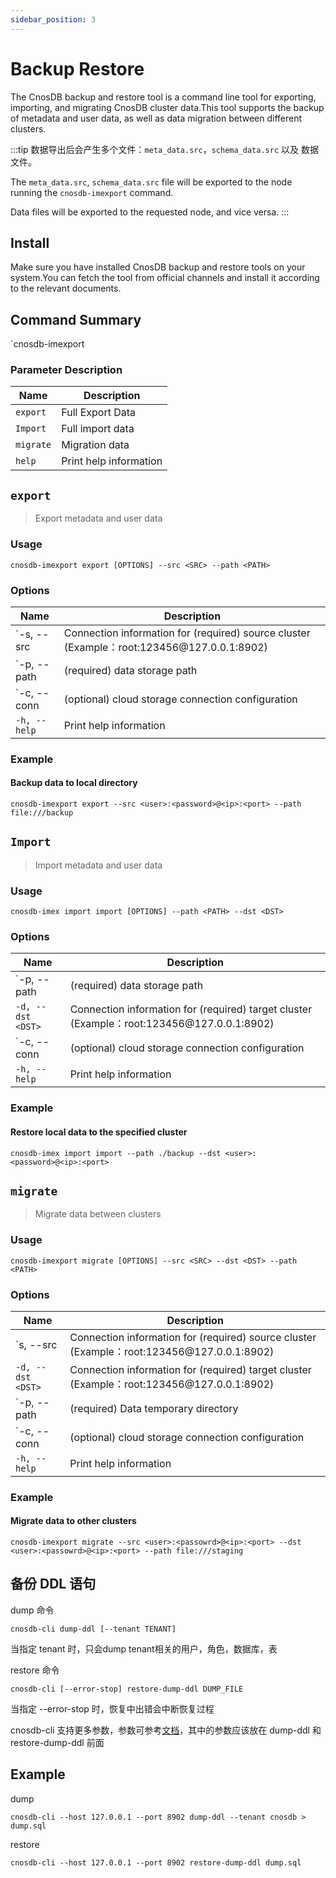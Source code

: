 ```yaml
---
sidebar_position: 3
---
```


# Backup Restore

The CnosDB backup and restore tool is a command line tool for exporting, importing, and migrating CnosDB cluster data.This tool supports the backup of metadata and user data, as well as data migration between different clusters.

:::tip
数据导出后会产生多个文件：`meta_data.src`，`schema_data.src` 以及 数据文件。

The `meta_data.src`, `schema_data.src` file will be exported to the node running the `cnosdb-imexport` command.

Data files will be exported to the requested node, and vice versa.
:::

## Install

Make sure you have installed CnosDB backup and restore tools on your system.You can fetch the tool from official channels and install it according to the relevant documents.

## Command Summary

\`cnosdb-imexport <COMMAND>

### Parameter Description

| Name      | Description            |
| --------- | ---------------------- |
| `export`  | Full Export Data       |
| `Import`  | Full import data       |
| `migrate` | Migration data         |
| `help`    | Print help information |

## `export`

> Export metadata and user data

### Usage

```shell
cnosdb-imexport export [OPTIONS] --src <SRC> --path <PATH>
```

### Options

| Name                | Description                                                                                                                      |
| ------------------- | -------------------------------------------------------------------------------------------------------------------------------- |
| \`-s, --src <SRC>   | Connection information for (required) source cluster (Example：root:123456\@127.0.0.1:8902) |
| \`-p, --path <PATH> | (required) data storage path                                                                                  |
| \`-c, --conn <CONN> | (optional) cloud storage connection configuration                                                             |
| `-h, --help`        | Print help information                                                                                                           |

### Example

#### Backup data to local directory

```shell
cnosdb-imexport export --src <user>:<password>@<ip>:<port> --path file:///backup
```

## `Import`

> Import metadata and user data

### Usage

```shell
cnosdb-imex import import [OPTIONS] --path <PATH> --dst <DST>
```

### Options

| Name                | Description                                                                                                                      |
| ------------------- | -------------------------------------------------------------------------------------------------------------------------------- |
| \`-p, --path <PATH> | (required) data storage path                                                                                  |
| `-d, --dst <DST>`   | Connection information for (required) target cluster (Example：root:123456\@127.0.0.1:8902) |
| \`-c, --conn <CONN> | (optional) cloud storage connection configuration                                                             |
| `-h, --help`        | Print help information                                                                                                           |

### Example

#### Restore local data to the specified cluster

```shell
cnosdb-imex import import --path ./backup --dst <user>:<password>@<ip>:<port>
```

####

## `migrate`

> Migrate data between clusters

### Usage

```shell
cnosdb-imexport migrate [OPTIONS] --src <SRC> --dst <DST> --path <PATH>
```

### Options

| Name                | Description                                                                                                                      |
| ------------------- | -------------------------------------------------------------------------------------------------------------------------------- |
| \`s, --src <SRC>    | Connection information for (required) source cluster (Example：root:123456\@127.0.0.1:8902) |
| `-d, --dst <DST>`   | Connection information for (required) target cluster (Example：root:123456\@127.0.0.1:8902) |
| \`-p, --path <PATH> | (required) Data temporary directory                                                                           |
| \`-c, --conn <CONN> | (optional) cloud storage connection configuration                                                             |
| `-h, --help`        | Print help information                                                                                                           |

### Example

#### Migrate data to other clusters

```shell
cnosdb-imexport migrate --src <user>:<passowrd>@<ip>:<port> --dst <user>:<passowrd>@<ip>:<port> --path file:///staging
```

## 备份 DDL 语句

dump 命令

```shell
cnosdb-cli dump-ddl [--tenant TENANT]
```

当指定 tenant 时，只会dump tenant相关的用户，角色，数据库，表

restore 命令

```shell
cnosdb-cli [--error-stop] restore-dump-ddl DUMP_FILE
```

当指定 --error-stop 时，恢复中出错会中断恢复过程

cnosdb-cli 支持更多参数，参数可参考[文档](../reference/tools.md#客户端命令行程序)，其中的参数应该放在 dump-ddl 和
restore-dump-ddl 前面

## Example

dump

```shell
cnosdb-cli --host 127.0.0.1 --port 8902 dump-ddl --tenant cnosdb > dump.sql
```

restore

```shell
cnosdb-cli --host 127.0.0.1 --port 8902 restore-dump-ddl dump.sql
```
